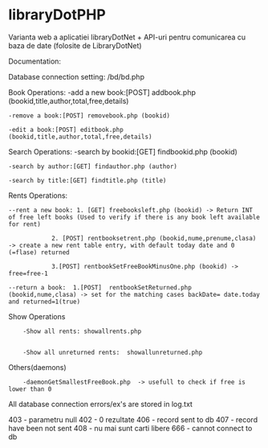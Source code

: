 # libraryDotPHP


Varianta web a aplicatiei libraryDotNet + API-uri pentru comunicarea cu baza de date (folosite de LibraryDotNet)


Documentation:


Database connection setting: /bd/bd.php

Book Operations:
	-add a new book:[POST] addbook.php (bookid,title,author,total,free,details)

	-remove a book:[POST] removebook.php (bookid)

	-edit a book:[POST] editbook.php (bookid,title,author,total,free,details)

Search Operations:
	-search by bookid:[GET] findbookid.php (bookid)

	-search by author:[GET] findauthor.php (author)

	-search by title:[GET] findtitle.php (title)

Rents Operations:

	--rent a new book: 1. [GET] freebooksleft.php (bookid) -> Return INT of free left books (Used to verify if there is any book left available for rent)

				2. [POST] rentbooksetrent.php (bookid,nume,prenume,clasa) -> create a new rent table entry, with default today date and 0 (=flase) returned

				3.[POST] rentbookSetFreeBookMinusOne.php (bookid) -> free=free-1

	--return a book:  1.[POST]  rentbookSetReturned.php (bookid,nume,clasa) -> set for the matching cases backDate= date.today and returned=1(true)


Show Operations

		-Show all rents: showallrents.php


		-Show all unreturned rents:  showallunreturned.php




Others(daemons)

		-daemonGetSmallestFreeBook.php  -> usefull to check if free is lower than 0




All database connection errors/ex's are stored in log.txt


403 - parametru null
402 -  0 rezultate
406 - record sent to db
407 - record have been not sent
408 - nu mai sunt carti libere
666 - cannot connect to db
